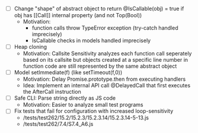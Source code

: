 - [ ] Change "shape" of abstract object to return @IsCallable(obj) = true if obj has [[Call]] internal property (and not Top(Bool))
    - Motivation:
        - function calls throw TypeError exception (try-catch handled imprecisely)
        - IsCallable checks in models handled imprecisely
- [ ] Heap cloning
    - Motivation: Callsite Sensitivity analyzes each function call seperately based on its callsite but objects created at a specific line number in function code are still represented by the same abstract object
- [ ] Model setImmediate(f) (like setTimeout(f,0))
    - Motivation: Delay Promise.prototype.then from executing handlers
    - Idea: Implement an internal API call @DelayedCall that first executes the AfterCall instruction
- [ ] Safe CLI: Parse string directly as JS code
    - Motivation: Easier to analyze small test programs
- [ ] Fix tests that fail for configuration with increased loop-sensitivity
    - /tests/test262/15.2/15.2.3/15.2.3.14/15.2.3.14-5-13.js
    - /tests/test262/7.4/S7.4_A6.js